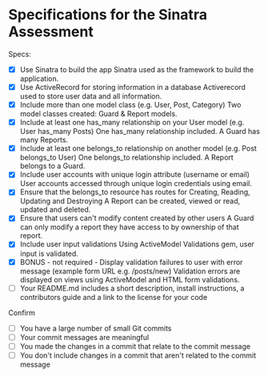 # Specifications for the Sinatra Assessment

Specs:
- [x] Use Sinatra to build the app
   Sinatra used as the framework to build the application.
- [x] Use ActiveRecord for storing information in a database
   Activerecord used to store user data and all information.
- [x] Include more than one model class (e.g. User, Post, Category)
   Two model classes created: Guard & Report models.
- [x] Include at least one has_many relationship on your User model (e.g. User has_many Posts)
   One has_many relationship included. A Guard has many Reports.
- [x] Include at least one belongs_to relationship on another model (e.g. Post belongs_to User)
   One belongs_to relationship included. A Report belongs to a Guard.
- [x] Include user accounts with unique login attribute (username or email)
   User accounts accessed through unique login credentials using email.
- [x] Ensure that the belongs_to resource has routes for Creating, Reading, Updating and Destroying
   A Report can be created, viewed or read, updated and deleted.
- [x] Ensure that users can't modify content created by other users
   A Guard can only modify a report they have access to by ownership of that report.
- [x] Include user input validations
   Using ActiveModel Validations gem, user input is validated.
- [x] BONUS - not required - Display validation failures to user with error message (example form URL e.g. /posts/new)
   Validation errors are displayed on views using ActiveModel and HTML form validations.
- [ ] Your README.md includes a short description, install instructions, a contributors guide and a link to the license for your code

Confirm
- [ ] You have a large number of small Git commits
- [ ] Your commit messages are meaningful
- [ ] You made the changes in a commit that relate to the commit message
- [ ] You don't include changes in a commit that aren't related to the commit message
